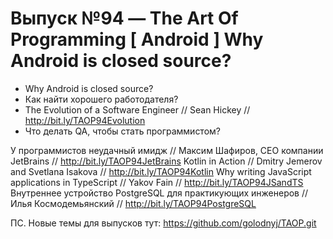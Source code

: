 # Выпуск №94 — The Art Of Programming [ Android ] Why Android is closed source? 

+ Why Android is closed source?
+ Как найти хорошего работодателя?
+ The Evolution of a Software Engineer // Sean Hickey //
http://bit.ly/TAOP94Evolution
+ Что делать QA, чтобы стать программистом?

У программистов неудачный имидж // Максим Шафиров, СЕО компании JetBrains // http://bit.ly/TAOP94JetBrains
Kotlin in Action // Dmitry Jemerov and Svetlana Isakova // http://bit.ly/TAOP94Kotlin
Why writing JavaScript applications in TypeScript // Yakov Fain // http://bit.ly/TAOP94JSandTS
Внутреннее устройство PostgreSQL для практикующих инженеров // Илья Космодемьянский // http://bit.ly/TAOP94PostgreSQL

ПС. Новые темы для выпусков тут: https://github.com/golodnyj/TAOP.git